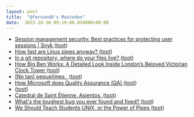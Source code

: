 ```yaml
---
layout: post
title:  "@fernand0's Mastodon"
date:  2023-10-10 09:19:06.054000+00:00
---
```

*  [Session management security: Best practices for protecting user sessions \| Snyk ](https://snyk.io/blog/session-management-security) ([toot](https://mastodon.social/@fernand0/111209974730075968))
*  [How fast are Linux pipes anyway? ](https://mazzo.li/posts/fast-pipes.htm) ([toot](https://mastodon.social/@fernand0/111209749508126193))
*  [In a git repository, where do your files live? ](https://jvns.ca/blog/2023/09/14/in-a-git-repository--where-do-your-files-live-) ([toot](https://mastodon.social/@fernand0/111209595875479510))
*  [How Big Ben Works: A Detailed Look Inside London’s Beloved Victorian Clock Tower ](https://www.openculture.com/2023/09/how-big-ben-works-a-detailed-look-inside-londons-beloved-victorian-clock-tower.htm) ([toot](https://mastodon.social/@fernand0/111206426372848825))
*  [(No tan) pequeñines.  ](https://avecesunafoto.wordpress.com/2023/10/09/no-tan-pequenines) ([toot](https://mastodon.social/@fernand0/111206328591760886))
*  [How Microsoft does Quality Assurance (QA) ](https://blog.pragmaticengineer.com/how-microsoft-does-qa) ([toot](https://mastodon.social/@fernand0/111206273395912186))
*  [ ](https://mastodon.social/users/fernand0/statuses/111206187168060799/activity) ([toot](https://mastodon.social/users/fernand0/statuses/111206187168060799/activity))
*  [Catedral de Saint Étienne. Asientos. ](https://www.flickr.com/photos/fernand0/53236769188) ([toot](https://mastodon.social/@fernand0/111206161650536141))
*  [What's the toughest bug you ever found and fixed? ](https://stackoverflow.com/questions/169713/whats-the-toughest-bug-you-ever-found-and-fixe) ([toot](https://mastodon.social/@fernand0/111205946142750792))
*  [We Should Teach Students UNIX, or the Power of Pipes ](https://atthis.link/blog/2023/21667.htm) ([toot](https://mastodon.social/@fernand0/111205698443384170))
